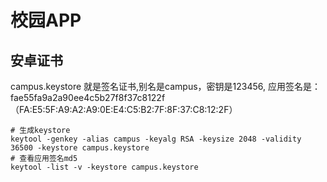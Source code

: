 # 校园APP


## 安卓证书

campus.keystore 就是签名证书,别名是campus，密钥是123456, 应用签名是：fae55fa9a2a90ee4c5b27f8f37c8122f （FA:E5:5F:A9:A2:A9:0E:E4:C5:B2:7F:8F:37:C8:12:2F）

```
# 生成keystore
keytool -genkey -alias campus -keyalg RSA -keysize 2048 -validity 36500 -keystore campus.keystore
# 查看应用签名md5
keytool -list -v -keystore campus.keystore
```